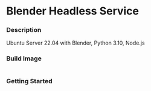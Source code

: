 # Blender Headless Service

### Description
Ubuntu Server 22.04 with Blender, Python 3.10, Node.js

### Build Image
```bash
```

### Getting Started

